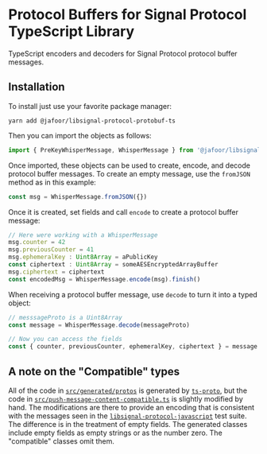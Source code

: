 # Protocol Buffers for Signal Protocol TypeScript Library

TypeScript encoders and decoders for Signal Protocol protocol buffer messages.

## Installation

To install just use your favorite package manager:

```
yarn add @jafoor/libsignal-protocol-protobuf-ts
```

Then you can import the objects as follows:

```ts
import { PreKeyWhisperMessage, WhisperMessage } from '@jafoor/libsignal-protocol-protobuf-ts'
```

Once imported, these objects can be used to create, encode, and decode protocol buffer messages.
To create an empty message, use the `fromJSON` method as in this example:

```ts
const msg = WhisperMessage.fromJSON({})
```

Once it is created, set fields and call `encode` to create a protocol buffer message:

```ts
// Here were working with a WhisperMessage
msg.counter = 42
msg.previousCounter = 41
msg.ephemeralKey : Uint8Array = aPublicKey
const ciphertext : Uint8Array = someAESEncryptedArrayBuffer
msg.ciphertext = ciphertext
const encodedMsg = WhisperMessage.encode(msg).finish()
```

When receiving a protocol buffer message, use `decode` to turn it into a typed object:

```ts
// messsageProto is a Uint8Array
const message = WhisperMessage.decode(messageProto)

// Now you can access the fields
const { counter, previousCounter, ephemeralKey, ciphertext } = message
```

## A note on the "Compatible" types

All of the code in [`src/generated/protos`](https://github.com/jafoor/libsignal-protocol-protobuf-ts/tree/master/src/generated/protos) is generated by [`ts-proto`](https://github.com/stephenh/ts-proto), but the code in [`src/push-message-content-compatible.ts`](https://github.com/jafoor/libsignal-protocol-protobuf-ts/blob/master/src/push-message-content-compatible.ts) is slightly modified by hand. The modifications are there to provide an encoding that is consistent with the messages seen in the [`libsignal-protocol-javascript`](https://github.com/signalapp/libsignal-protocol-javascript) test suite. The difference is in the treatment of empty fields. The generated classes include empty fields as empty strings or as the number zero. The "compatible" classes omit them.
